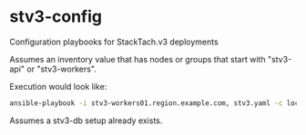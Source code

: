 stv3-config
==============

Configuration playbooks for StackTach.v3 deployments

Assumes an inventory value that has nodes or groups that start with "stv3-api" or "stv3-workers".

Execution would look like:

```bash
ansible-playbook -i stv3-workers01.region.example.com, stv3.yaml -c local -vv
```

Assumes a stv3-db setup already exists.
